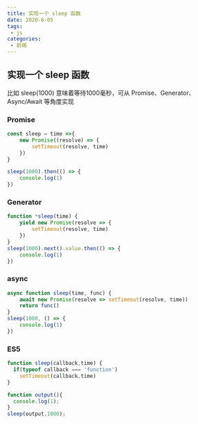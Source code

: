 ```yaml
---
title: 实现一个 sleep 函数
date: 2020-6-05
tags:
 - js
categories:
 - 前端
---
```



## 实现一个 sleep 函数
比如 sleep(1000) 意味着等待1000毫秒，可从 Promise、Generator、Async/Await 等角度实现

### Promise
```js
const sleep = time =>{
    new Promise((resolve) => {
        setTimeout(resolve, time)
    })
}

sleep(1000).then(() => {
    console.log(1)
})
```

### Generator
```js
function *sleep(time) {
    yield new Promise(resolve => {
        setTimeout(resolve, time)
    })
}
sleep(1000).next().value.then(() => {
    console.log(1)
})
```

### async
```js
async function sleep(time, func) {
    await new Promise(resolve => setTimeout(resolve, time))
    return func()
}
sleep(1000, () => {
    console.log(1)
})
```

### ES5
```js
function sleep(callback,time) {
  if(typeof callback === 'function')
    setTimeout(callback,time)
}

function output(){
  console.log(1);
}
sleep(output,1000);
```
